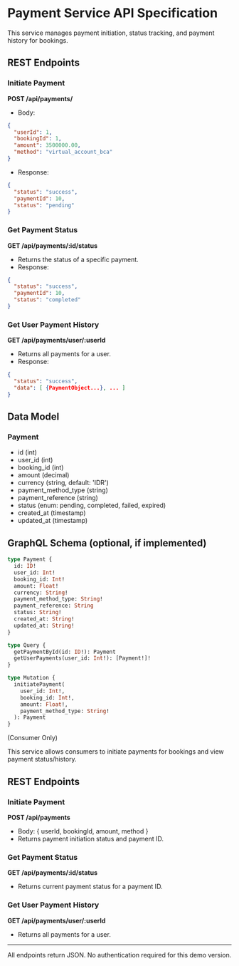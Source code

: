 # Payment Service API Specification

This service manages payment initiation, status tracking, and payment history for bookings.

## REST Endpoints

### Initiate Payment
**POST /api/payments/**
- Body:
```json
{
  "userId": 1,
  "bookingId": 1,
  "amount": 3500000.00,
  "method": "virtual_account_bca"
}
```
- Response:
```json
{
  "status": "success",
  "paymentId": 10,
  "status": "pending"
}
```

### Get Payment Status
**GET /api/payments/:id/status**
- Returns the status of a specific payment.
- Response:
```json
{
  "status": "success",
  "paymentId": 10,
  "status": "completed"
}
```

### Get User Payment History
**GET /api/payments/user/:userId**
- Returns all payments for a user.
- Response:
```json
{
  "status": "success",
  "data": [ {PaymentObject...}, ... ]
}
```

## Data Model

### Payment
- id (int)
- user_id (int)
- booking_id (int)
- amount (decimal)
- currency (string, default: 'IDR')
- payment_method_type (string)
- payment_reference (string)
- status (enum: pending, completed, failed, expired)
- created_at (timestamp)
- updated_at (timestamp)

## GraphQL Schema (optional, if implemented)

```graphql
type Payment {
  id: ID!
  user_id: Int!
  booking_id: Int!
  amount: Float!
  currency: String!
  payment_method_type: String!
  payment_reference: String
  status: String!
  created_at: String!
  updated_at: String!
}

type Query {
  getPaymentById(id: ID!): Payment
  getUserPayments(user_id: Int!): [Payment!]!
}

type Mutation {
  initiatePayment(
    user_id: Int!,
    booking_id: Int!,
    amount: Float!,
    payment_method_type: String!
  ): Payment
}
```
 (Consumer Only)

This service allows consumers to initiate payments for bookings and view payment status/history.

## REST Endpoints

### Initiate Payment
**POST /api/payments**
- Body: { userId, bookingId, amount, method }
- Returns payment initiation status and payment ID.

### Get Payment Status
**GET /api/payments/:id/status**
- Returns current payment status for a payment ID.

### Get User Payment History
**GET /api/payments/user/:userId**
- Returns all payments for a user.

---

All endpoints return JSON. No authentication required for this demo version.
